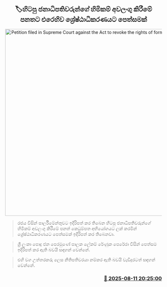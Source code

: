 <p align='center'><b><h2 align='center' title='Petition filed in Supreme Court against the Act to revoke the rights of former presidents'>🏷හිටපු ජනාධිපතිවරුන්ගේ හිමිකම් අවලංගු කිරීමේ පනතට එරෙහිව ශ්‍රේෂ්ඨාධිකරණයට පෙත්සමක්</h2></b></p>
<p align='center'><img src='https://helakuru.sgp1.cdn.digitaloceanspaces.com/esana/images/lib/court-2[1].jpg' width='600' alt='Petition filed in Supreme Court against the Act to revoke the rights of former presidents'></p>

> රජය විසින් පාර්ලිමේන්තුවට ඉදිරිපත් කර තිබෙන හිටපු ජනාධිපතිවරුන්ගේ හිමිකම් අවලංගු කිරීමේ පනත් කෙටුම්පත අභියෝගයට ලක් කරමින් ශ්‍රේෂ්ඨාධිකරණයට පෙත්සමක් ඉදිරිපත් කර තිබෙනවා.

> ශ්‍රී ලංකා පොදු ජන පෙරමුණේ පාලක ලේකම් රේණුක පෙරේරා විසින් පෙත්සම ඉදිරිපත් කර ඇති බවයි සඳහන් වෙන්නේ.

> එහි වග උත්තරකරු ලෙස නීතිපතිවරයා නම්කර ඇති බවයි වැඩිදුරටත් සඳහන් වෙන්නේ.



<h3 align='right'><a href='https://www.helakuru.lk/esana/p/112613/'>📅 2025-08-11 20:25:00</a></h3>
